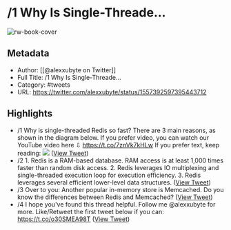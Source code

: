 # /1 Why Is Single-Threade...

![rw-book-cover](https://pbs.twimg.com/profile_images/1524184008635998209/vOSCJXuk.jpg)

## Metadata
- Author: [[@alexxubyte on Twitter]]
- Full Title: /1 Why Is Single-Threade...
- Category: #tweets
- URL: https://twitter.com/alexxubyte/status/1557392597395443712

## Highlights
- /1 Why is single-threaded Redis so fast?
  There are 3 main reasons, as shown in the diagram below.
  If you prefer video, you can watch our YouTube video here ⇩
  https://t.co/7znVk7kHLw
  If you prefer text, keep reading: 
  ![](https://pbs.twimg.com/media/FZz4T4UUEAEyWw6.jpg) ([View Tweet](https://twitter.com/alexxubyte/status/1557392597395443712))
- /2 1. Redis is a RAM-based database. RAM access is at least 1,000 times faster than random disk access.
  2. Redis leverages IO multiplexing and single-threaded execution loop for execution efficiency.
  3. Redis leverages several efficient lower-level data structures. ([View Tweet](https://twitter.com/alexxubyte/status/1557392601703018496))
- /3 Over to you: Another popular in-memory store is Memcached. Do you know the differences between Redis and Memcached? ([View Tweet](https://twitter.com/alexxubyte/status/1557392604337016834))
- /4 I hope you've found this thread helpful.
  Follow me @alexxubyte for more.
  Like/Retweet the first tweet below if you can: https://t.co/o30SMEA98T ([View Tweet](https://twitter.com/alexxubyte/status/1557392606836846598))
